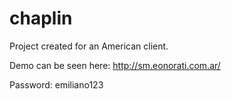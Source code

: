 chaplin
=======

Project created for an American client.

Demo can be seen here: http://sm.eonorati.com.ar/

Password: emiliano123
